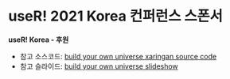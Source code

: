 # useR! 2021 Korea 컨퍼런스 스폰서

**useR! Korea - 후원**

- 참고 소스코드: [build your own universe xaringan source code](https://github.com/tgerke/build-your-own-universe)
- 참고 슬라이드: [build your own universe slideshow](https://build-your-own-universe.netlify.app/)

